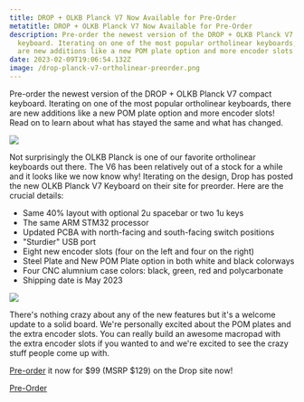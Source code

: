 ```yaml
---
title: DROP + OLKB Planck V7 Now Available for Pre-Order
metatitle: DROP + OLKB Planck V7 Now Available for Pre-Order
description: Pre-order the newest version of the DROP + OLKB Planck V7 compact
  keyboard. Iterating on one of the most popular ortholinear keyboards, there
  are new additions like a new POM plate option and more encoder slots!
date: 2023-02-09T19:06:54.132Z
image: /drop-planck-v7-ortholinear-preorder.png
---
```

<div class="lead mb-3">Pre-order the newest version of the DROP + OLKB Planck V7 compact keyboard. Iterating on one of the most popular ortholinear keyboards, there are new additions like a new POM plate option and more encoder slots! Read on to learn about what has stayed the same and what has changed.</div>
<a class="mb-3" href="https://drop.com/buy/planck-mechanical-keyboard?utm_source=linkshare&referer=T93XGG">

![](/suplea1sraih1snlx0t2_6691-copy-pdp.jpg)

</a>

Not surprisingly the OLKB Planck is one of our favorite ortholinear keyboards out there. The V6 has been relatively out of a stock for a while and it looks like we now know why! Iterating on the design, Drop has posted the new OLKB Planck V7 Keyboard on their site for preorder. Here are the crucial details:

* Same 40% layout with optional 2u spacebar or two 1u keys
* The same ARM STM32 processor
* Updated PCBA with north-facing and south-facing switch positions
* "Sturdier" USB port
* Eight new encoder slots (four on the left and four on the right)
* Steel Plate and New POM Plate option in both white and black colorways
* Four CNC alumnium case colors: black, green, red and polycarbonate 
* Shipping date is May 2023

<a class="mb-3" href="https://drop.com/buy/planck-mechanical-keyboard?utm_source=linkshare&referer=T93XGG">

![](/blfupwxgrbg6xjycg22v_8210-copy-pdp.jpg)

</a>

There's nothing crazy about any of the new features but it's a welcome update to a solid board. We're personally excited about the POM plates and the extra encoder slots. You can really build an awesome macropad with the extra encoder slots if you wanted to and we're excited to see the crazy stuff people come up with.

[Pre-order](https://drop.com/buy/planck-mechanical-keyboard?utm_source=linkshare&referer=T93XGG) it now for $99 (MSRP $129) on the Drop site now!

<a class="btn btn-primary" href="https://drop.com/buy/planck-mechanical-keyboard?utm_source=linkshare&referer=T93XGG">Pre-Order</a>